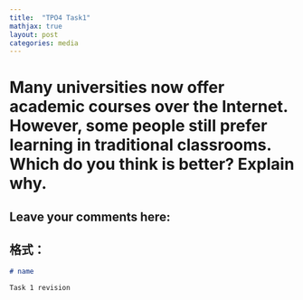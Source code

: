 ```yaml
---
title:  "TPO4 Task1"
mathjax: true
layout: post
categories: media
---
```



# Many universities now offer academic courses over the Internet. However, some people still prefer learning in traditional classrooms. Which do you think is better? Explain why.

## Leave your comments here:

## 格式：
``` markdown
# name

Task 1 revision 

```